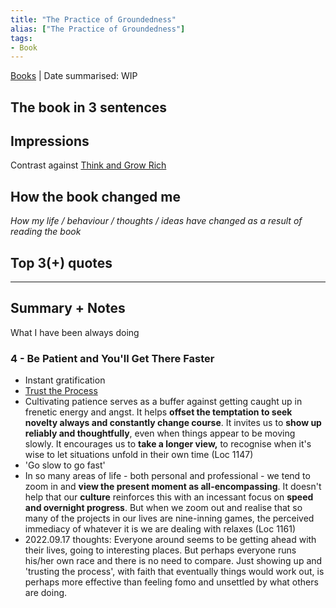 ```yaml
---
title: "The Practice of Groundedness"
alias: ["The Practice of Groundedness"]
tags:
- Book
---
```



[Books](notes/Books.md) | Date summarised: WIP
## The book in 3 sentences
## Impressions
Contrast against [Think and Grow Rich](notes/B_Think%20and%20Grow%20Rich.md)
## How the book changed me
*How my life / behaviour / thoughts / ideas have changed as a result of reading the book*

## Top 3(+) quotes

---
## Summary + Notes
What I have been always doing

### 4 - Be Patient and You'll Get There Faster
- Instant gratification 
- [Trust the Process](C_Trust%20the%20Process)
- Cultivating patience serves as a buffer against getting caught up in frenetic energy and angst. It helps **offset the temptation to seek novelty always and constantly change course**. It invites us to **show up reliably and thoughtfully**, even when things appear to be moving slowly. It encourages us to **take a longer view,** to recognise when it's wise to let situations unfold in their own time (Loc 1147)
- 'Go slow to go fast'
- In so many areas of life - both personal and professional - we tend to zoom in and **view the present moment as all-encompassing**. It doesn't help that our **culture** reinforces this with an incessant focus on **speed and overnight progress**. But when we zoom out and realise that so many of the projects in our lives are nine-inning games, the perceived immediacy of whatever it is we are dealing with relaxes (Loc 1161)
- 2022.09.17 thoughts: Everyone around seems to be getting ahead with their lives, going to interesting places. But perhaps everyone runs his/her own race and there is no need to compare. Just showing up and 'trusting the process', with faith that eventually things would work out, is perhaps more effective than feeling fomo and unsettled by what others are doing. 